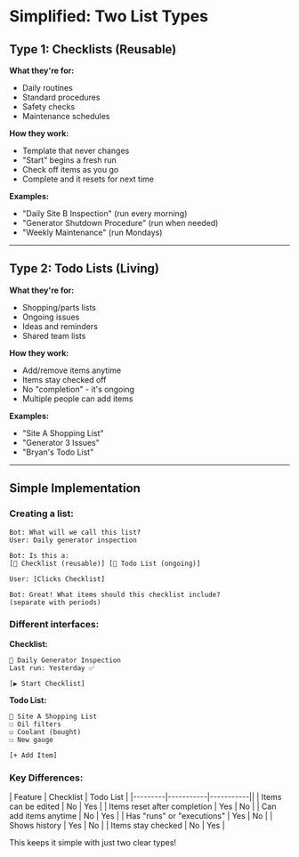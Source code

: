# Simplified: Two List Types

## Type 1: Checklists (Reusable)

**What they're for:**
- Daily routines
- Standard procedures
- Safety checks
- Maintenance schedules

**How they work:**
- Template that never changes
- "Start" begins a fresh run
- Check off items as you go
- Complete and it resets for next time

**Examples:**
- "Daily Site B Inspection" (run every morning)
- "Generator Shutdown Procedure" (run when needed)
- "Weekly Maintenance" (run Mondays)

---

## Type 2: Todo Lists (Living)

**What they're for:**
- Shopping/parts lists
- Ongoing issues
- Ideas and reminders
- Shared team lists

**How they work:**
- Add/remove items anytime
- Items stay checked off
- No "completion" - it's ongoing
- Multiple people can add items

**Examples:**
- "Site A Shopping List"
- "Generator 3 Issues"
- "Bryan's Todo List"

---

## Simple Implementation

### Creating a list:
```
Bot: What will we call this list?
User: Daily generator inspection

Bot: Is this a:
[🔁 Checklist (reusable)] [📝 Todo List (ongoing)]

User: [Clicks Checklist]

Bot: Great! What items should this checklist include?
(separate with periods)
```

### Different interfaces:

**Checklist:**
```
🔁 Daily Generator Inspection
Last run: Yesterday ✅

[▶️ Start Checklist]
```

**Todo List:**
```
📝 Site A Shopping List
☐️ Oil filters
☑️ Coolant (bought)
☐️ New gauge

[+ Add Item]
```

### Key Differences:

| Feature | Checklist | Todo List |
|---------|-----------|-----------||
| Items can be edited | No | Yes |
| Items reset after completion | Yes | No |
| Can add items anytime | No | Yes |
| Has "runs" or "executions" | Yes | No |
| Shows history | Yes | No |
| Items stay checked | No | Yes |

This keeps it simple with just two clear types!